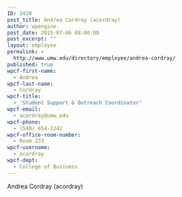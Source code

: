 ```yaml
---
ID: 2420
post_title: Andrea Cordray (acordray)
author: wpengine
post_date: 2015-07-06 08:00:00
post_excerpt: ""
layout: employee
permalink: >
  http://www.umw.edu/directory/employee/andrea-cordray/
published: true
wpcf-first-name:
  - Andrea
wpcf-last-name:
  - Cordray
wpcf-title:
  - 'Student Support & Outreach Coordinator'
wpcf-email:
  - acordray@umw.edu
wpcf-phone:
  - (540) 654-1242
wpcf-office-room-number:
  - Room 233
wpcf-username:
  - acordray
wpcf-dept:
  - College of Business
---
```

Andrea Cordray (acordray)